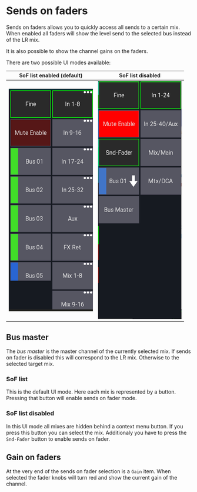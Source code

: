 # Sends on faders
Sends on faders allows you to quickly access all sends to a certain mix.
When enabled all faders will show the level send to the selected bus instead of the LR mix.

It is also possible to show the channel gains on the faders.

There are two possible UI modes available:

| SoF list enabled (default) | SoF list disabled |
| --- | --- |
| ![Sidebar](img/sidebar-soflist.png) | ![Sidebar](img/sidebar.png) |


## Bus master
The *bus master* is the master channel of the currently selected mix.
If sends on fader is disabled this will correspond to the LR mix. Otherwise to the selected target mix.


### SoF list
This is the default UI mode. Here each mix is represented by a button.
Pressing that button will enable sends on fader mode.


### SoF list disabled
In this UI mode all mixes are hidden behind a context menu button. If you press this button you can select the mix.
Additionaly you have to press the `Snd-Fader` button to enable sends on fader.


## Gain on faders
At the very end of the sends on fader selection is a `Gain` item. When selected the fader knobs will turn red
and show the current gain of the channel.